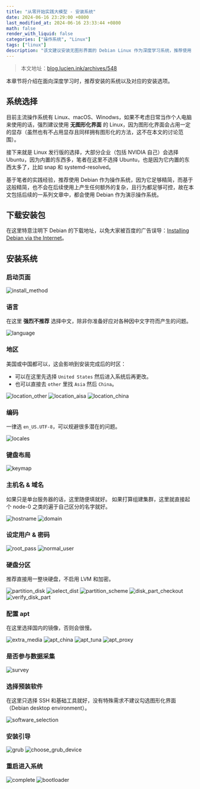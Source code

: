 ```yaml
---
title: "从零开始实践大模型 - 安装系统"
date: 2024-06-16 23:29:00 +0800
last_modified_at: 2024-06-16 23:33:44 +0800
math: false
render_with_liquid: false
categories: ["操作系统", "Linux"]
tags: ["linux"]
description: "该文建议安装无图形界面的 Debian Linux 作为深度学习系统，推荐使用 Debian 因其精简和可控性。文中详细介绍了从下载安装包到选择安装选项的步骤，强调了选择英文、UTF-8 编码、国内 apt 镜像和不安装图形化界面等关键点。"
---
```


> 本文地址：[blog.lucien.ink/archives/548][this]

本章节将介绍在面向深度学习时，推荐安装的系统以及对应的安装选项。

## 系统选择

目前主流操作系统有 Linux、macOS、Winodws，如果不考虑日常当作个人电脑来使用的话，强烈建议使用 **无图形化界面** 的 Linux，因为图形化界面会占用一定的显存（虽然也有不占用显存且同样拥有图形化的方法，这不在本文的讨论范围）。

接下来就是 Linux 发行版的选择，大部分企业（包括 NVIDIA 自己）会选择 Ubuntu，因为内置的东西多，笔者在这里不选择 Ubuntu，也是因为它内置的东西太多了，比如 snap 和 systemd-resolved。

基于笔者的实践经验，推荐使用 Debian 作为操作系统，因为它足够精简，而基于这般精简，也不会在后续使用上产生任何额外的复杂，且行为都足够可控，故在本文包括后续的一系列文章中，都会使用 Debian 作为演示操作系统。

## 下载安装包

在这里特意注明下 Debian 的下载地址，以免大家被百度的广告误导：[Installing Debian via the Internet][download_url]。

## 安装系统

### 启动页面

![install_method]

### 语言

在这里 **强烈不推荐** 选择中文，除非你准备好应对各种因中文字符而产生的问题。

![language][language]

### 地区

美国或中国都可以，这会影响到安装完成后的时区：
+ 可以在这里先选择 `United States` 然后进入系统后再更改。
+ 也可以直接去 `other` 里找 `Asia` 然后 `China`。

![location_other][location_other]
![location_aisa][location_aisa]
![location_china][location_china]

### 编码

一律选 `en_US.UTF-8`，可以规避很多潜在的问题。

![locales][locales]

### 键盘布局

![keymap][keymap]

### 主机名 & 域名

如果只是单台服务器的话，这里随便填就好。
如果打算组建集群，这里就直接起个 node-0 之类的遍于自己区分的名字就好。

![hostname][hostname]
![domain][domain]

### 设定用户 & 密码

![root_pass][root_pass]
![normal_user][normal_user]

### 硬盘分区

推荐直接用一整块硬盘，不启用 LVM 和加密。

![partition_disk][partition_disk]
![select_dist][select_dist]
![partition_scheme][partition_scheme]
![disk_part_checkout][disk_part_checkout]
![verify_disk_part][verify_disk_part]

### 配置 apt

在这里选择国内的镜像，否则会很慢。

![extra_media][extra_media]
![apt_china][apt_china]
![apt_tuna][apt_tuna]
![apt_proxy][apt_proxy]

### 是否参与数据采集

![survey][survey]

### 选择预装软件

在这里只选择 SSH 和基础工具就好，没有特殊需求不建议勾选图形化界面（Debian desktop environment）。

![software_selection][software_selection]

### 安装引导

![grub][grub]
![choose_grub_device][choose_grub_device]

### 重启进入系统

![complete][complete]
![bootloader][bootloader]

[this]: https://blog.lucien.ink/archives/548/
[download_url]: https://www.debian.org/distrib/netinst
[install_method]: https://cdn.jsdelivr.net/gh/LucienShui/assets@main/img/2024/06/16/SCR-20240616-eoeo.png
[language]: https://cdn.jsdelivr.net/gh/LucienShui/assets@main/img/2024/06/16/SCR-20240616-eojw.png
[location_other]: https://cdn.jsdelivr.net/gh/LucienShui/assets@main/img/2024/06/16/SCR-20240616-eonw.png
[location_aisa]: https://cdn.jsdelivr.net/gh/LucienShui/assets@main/img/2024/06/16/SCR-20240616-eoqt.png
[location_china]: https://cdn.jsdelivr.net/gh/LucienShui/assets@main/img/2024/06/16/SCR-20240616-eoso.png
[locales]: https://cdn.jsdelivr.net/gh/LucienShui/assets@main/img/2024/06/16/SCR-20240616-eouf.png
[keymap]: https://cdn.jsdelivr.net/gh/LucienShui/assets@main/img/2024/06/16/SCR-20240616-epas.png
[hostname]: https://cdn.jsdelivr.net/gh/LucienShui/assets@main/img/2024/06/16/SCR-20240616-eyxo.png
[domain]: https://cdn.jsdelivr.net/gh/LucienShui/assets@main/img/2024/06/16/SCR-20240616-eyyg.png
[root_pass]: https://cdn.jsdelivr.net/gh/LucienShui/assets@main/img/2024/06/16/SCR-20240616-epmm.png
[normal_user]: https://cdn.jsdelivr.net/gh/LucienShui/assets@main/img/2024/06/16/SCR-20240616-epnr.png
[partition_disk]: https://cdn.jsdelivr.net/gh/LucienShui/assets@main/img/2024/06/16/SCR-20240616-eprx.png
[select_dist]: https://cdn.jsdelivr.net/gh/LucienShui/assets@main/img/2024/06/16/SCR-20240616-eptx.png
[partition_scheme]: https://cdn.jsdelivr.net/gh/LucienShui/assets@main/img/2024/06/16/SCR-20240616-epuv.png
[disk_part_checkout]: https://cdn.jsdelivr.net/gh/LucienShui/assets@main/img/2024/06/16/SCR-20240616-epvv.png
[verify_disk_part]: https://cdn.jsdelivr.net/gh/LucienShui/assets@main/img/2024/06/16/SCR-20240616-epxd.png
[extra_media]: https://cdn.jsdelivr.net/gh/LucienShui/assets@main/img/2024/06/16/SCR-20240616-eqee.png
[apt_china]: https://cdn.jsdelivr.net/gh/LucienShui/assets@main/img/2024/06/16/SCR-20240616-eqfj.png
[apt_tuna]: https://cdn.jsdelivr.net/gh/LucienShui/assets@main/img/2024/06/16/SCR-20240616-eqgq.png
[apt_proxy]: https://cdn.jsdelivr.net/gh/LucienShui/assets@main/img/2024/06/16/SCR-20240616-eqht.png
[survey]: https://cdn.jsdelivr.net/gh/LucienShui/assets@main/img/2024/06/16/SCR-20240616-evra.png
[software_selection]: https://cdn.jsdelivr.net/gh/LucienShui/assets@main/img/2024/06/16/SCR-20240616-evta.png
[grub]: https://cdn.jsdelivr.net/gh/LucienShui/assets@main/img/2024/06/16/SCR-20240616-fanp.png
[choose_grub_device]: https://cdn.jsdelivr.net/gh/LucienShui/assets@main/img/2024/06/16/SCR-20240616-faor.png
[complete]: https://cdn.jsdelivr.net/gh/LucienShui/assets@main/img/2024/06/16/SCR-20240616-ewec.png
[bootloader]: https://cdn.jsdelivr.net/gh/LucienShui/assets@main/img/2024/06/16/SCR-20240616-favu.png